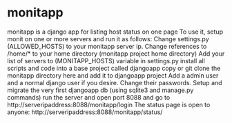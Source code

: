 # monitapp
monitapp is a django app for listing host status on one page
To use it, setup monit on one or more servers and run it as follows:
Change settings.py (ALLOWED_HOSTS) to your monitapp server ip.
Change references to /home/* to your home directory (monitapp project home directory)
Add your list of servers to (MONITAPP_HOSTS) variable in settings.py
install all scripts and code into a base project called djangoapp
copy or git clone the monitapp directory here and add it to djangoapp project
Add a admin user and a normal django user if you desire. Change their passwords.
Setup and migrate the very first djangoapp db (using sqlite3 and manage.py commands)
run the server and open port 8088 and go to http://serveripaddress:8088/monitapp/login
The status page is open to anyone: http://serveripaddress:8088/monitapp/status/

